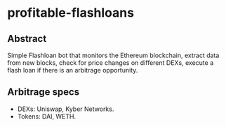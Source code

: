 # profitable-flashloans

## Abstract
Simple Flashloan bot that monitors the Ethereum blockchain, extract data from new blocks, check for price changes on different DEXs,
execute a flash loan if there is an arbitrage opportunity.

## Arbitrage specs

- DEXs: Uniswap, Kyber Networks.
- Tokens: DAI, WETH.
